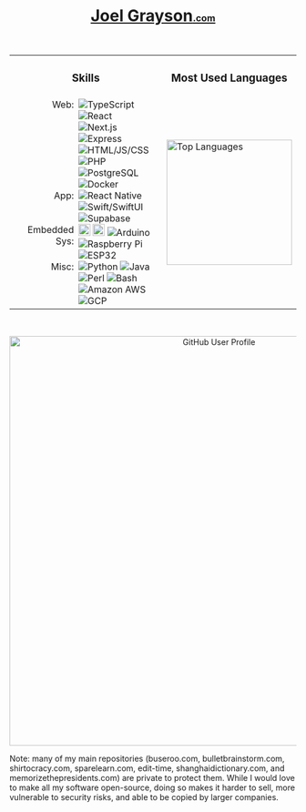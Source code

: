 <h1 align='center'>
    <a href='https://joelgrayson.com' target='_blank'>
        Joel Grayson<sub style='position: relative; bottom: 3px'><sup><sub>.com</sub></sup></sub>
    </a>
</h1>

<br/>

<table align='center'>
    <tr>
        <td><h3 align='center'>Skills</h3></td>
        <td><h3 align='center'>Most Used Languages</h3></td>
    </tr>
    <tr>
        <td>
            <!--
                # Icon Sources
                * custom-icon-badges.demolab.com for custom icons
                * simpleicons.org for already usable icons
                * shields.io/badges/static-badge has badge URL documentation
            -->
            <div style='display: grid; grid-template-columns: 105px 1fr 0; gap: 0 8px'>
                <span style='text-align: right'>Web:</span>
                <span>
                    <img alt="TypeScript" src="https://img.shields.io/badge/Typescript-0076C6.svg?logo=typescript&logoColor=white">
                    <img alt="React" src="https://img.shields.io/badge/React-blue?logo=react">
                    <img alt="Next.js" src="https://img.shields.io/badge/Next-black?logo=next.js">
                    <img alt="Express" src="https://img.shields.io/badge/Express.js-black">
                    <br>
                    <img alt="HTML/JS/CSS" src="https://img.shields.io/badge/HTML/JS/CSS-3a3a3a">
                    <img alt="PHP" src="https://img.shields.io/badge/PHP-blue?logo=php&logoColor=darkblue&color=white">
                    <img alt="PostgreSQL" src="https://img.shields.io/badge/PostgreSQL-316192.svg?logo=postgresql&logoColor=white">
                    <img alt="Docker" src='https://img.shields.io/badge/Docker-blue?logo=docker&logoColor=white'/>
                    <!-- <img alt="JavaScript" src="https://img.shields.io/badge/JavaScript-3a3a3a?logo=javascript"> -->
                </span>
                <br>
                <span style='text-align: right'>App:</span>
                <span>
                    <img alt="React Native" src="https://img.shields.io/badge/React%20Native-blue?logo=react">
                    <img alt="Swift/SwiftUI" src="https://img.shields.io/badge/Swift-black?logo=swift&color=F05139&logoColor=white">
                    <img alt="Supabase" src="https://img.shields.io/badge/Supabase-black?logo=supabase">
                </span>
                <br>
                <span style='text-align: right'>Embedded Sys:</span>
                <span>
                    <img alt="C" src="https://joelgrayson.com/image/github-profile/C.png" width="21" height="21">
                    <img alt="C++" src="https://joelgrayson.com/image/github-profile/C++.png" width="21" height="21">
                    <img alt="Arduino" src="https://img.shields.io/badge/Arduino-00979D?logo=Arduino&logoColor=white">
                    <img alt="Raspberry Pi" src="https://img.shields.io/badge/Raspi-red?logo=raspberrypi">
                    <img alt="ESP32" src="https://img.shields.io/badge/ESP32-black">
                    <!-- <img alt='Assembly' src='https://custom-icon-badges.demolab.com/badge/Assembly-black?logo=asm&logoColor=white' /> -->
                </span>
                <br>
                <span style='text-align: right'>Misc:</span>
                <span>
                    <img alt="Python" src="https://img.shields.io/badge/Python-14354C.svg?logo=python&logoColor=f9c44d&color=416aa3">
                    <img alt="Java" src="https://custom-icon-badges.demolab.com/badge/Java-007396.svg?logo=java&logoColor=white">
                    <img alt="Perl" src="https://custom-icon-badges.demolab.com/badge/Perl-blue?logo=perl-camel-white">
                    <img alt="Bash" src="https://img.shields.io/badge/Bash-121011">
                    <img alt="Amazon AWS" src='https://img.shields.io/badge/AWS-orange'/>
                    <img alt="GCP" src='https://img.shields.io/badge/GCP-blue?logo=googlecloud&logoColor=white' />
                    <!-- <img alt="TeX" src="https://img.shields.io/badge/TeX-eeeeee"> -->
                    <!-- <img alt="Haskell" src="https://img.shields.io/badge/Haskell-darkblue?logo=haskell"> -->
                    <!-- <img alt="Haskell" src="https://img.shields.io/badge/OpenSSL-red"> -->
                </span>
                <br>
            </div>
        </td>
        <td>
            <img alt='Top Languages' src="https://github-readme-stats.vercel.app/api/top-langs/?username=joelgrayson&langs_count=24&layout=compact&line_height&theme=vue&hide_title=true&hide=jupyter%20notebook,css,html,python" height="220"/>
        </td>
    </tr>
</table>

<br/>

<p align='center'>
    <a href='https://skyline.github.com/JoelGrayson/' target='_blank'>
        <img alt='GitHub User Profile' src="https://github-profile-summary-cards.vercel.app/api/cards/profile-details?username=joelgrayson&theme=github&hide_title=true" width="720"/>
    </a>
</p>

Note: many of my main repositories (buseroo.com, bulletbrainstorm.com, shirtocracy.com, sparelearn.com, edit-time, shanghaidictionary.com, and memorizethepresidents.com) are private to protect them. While I would love to make all my software open-source, doing so makes it harder to sell, more vulnerable to security risks, and able to be copied by larger companies.
